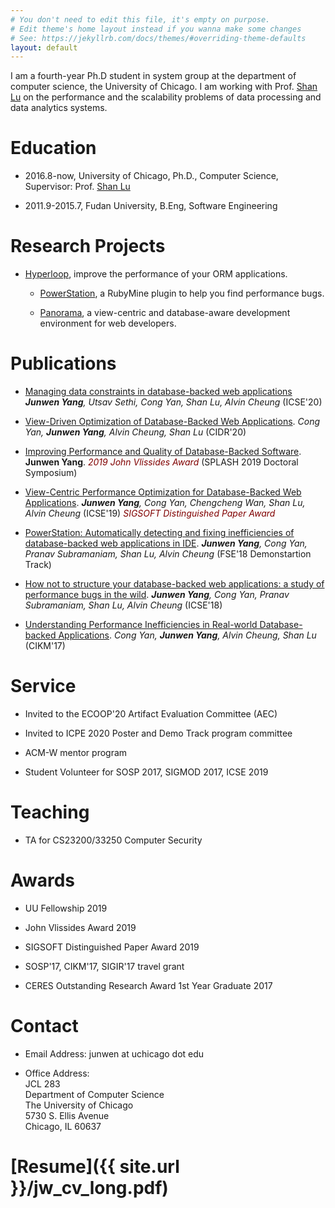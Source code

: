 ```yaml
---
# You don't need to edit this file, it's empty on purpose.
# Edit theme's home layout instead if you wanna make some changes
# See: https://jekyllrb.com/docs/themes/#overriding-theme-defaults
layout: default 
---
```



I am a fourth-year Ph.D student in system group at the department of computer science, the University of Chicago. I am working with Prof. [Shan Lu](http://people.cs.uchicago.edu/~shanlu) on the performance and the scalability problems of
data processing and data analytics systems.

# Education
- 2016.8-now, University of Chicago, Ph.D., Computer Science, Supervisor: Prof. [Shan Lu](http://people.cs.uchicago.edu/~shanlu)

- 2011.9-2015.7, Fudan University, B.Eng, Software Engineering

# Research Projects

- [Hyperloop](http://hyperloop.cs.uchicago.edu), improve the performance of your ORM applications.

   - [PowerStation](http://hyperloop.cs.uchicago.edu/powerstation), a RubyMine plugin to help you find performance bugs.
   
   - [Panorama](https://hyperloop-rails.github.io/panorama/), a view-centric and database-aware development environment for web developers.
   

# Publications
- [Managing data constraints in database-backed web applications](#) ***Junwen Yang**, Utsav Sethi, Cong Yan, Shan Lu, Alvin Cheung* (ICSE'20)

- [View-Driven Optimization of Database-Backed Web Applications](#). *Cong Yan, **Junwen Yang**, Alvin Cheung, Shan Lu* (CIDR'20)

- [Improving Performance and Quality of Database-Backed Software](#). **Junwen Yang**.  <i class='fas fa-medal' style='font-size:24px;color:red'></i> <font color="maroon"><i>2019 John Vlissides Award</i></font>   (SPLASH 2019 Doctoral Symposium)

- [View-Centric Performance Optimization for Database-Backed Web Applications](#). ***Junwen Yang**, Cong Yan, Chengcheng Wan, Shan Lu, Alvin Cheung* (ICSE'19)  <i class='fas fa-medal' style='font-size:24px;color:red'></i> <font color="maroon"><i>SIGSOFT Distinguished Paper Award</i></font>


- [PowerStation: Automatically detecting and fixing inefficiencies of database-backed web applications in IDE](https://hyperloop-rails.github.io/powerstation.pdf). ***Junwen Yang**, Cong Yan, Pranav Subramaniam, Shan Lu, Alvin Cheung* (FSE'18 Demonstartion Track)

- [How not to structure your database-backed web applications: a study of performance bugs in the wild](https://hyperloop-rails.github.io/220-HowNotStructure.pdf). ***Junwen Yang**, Cong Yan, Pranav Subramaniam, Shan Lu, Alvin Cheung* (ICSE'18)
   
- [Understanding Performance Inefficiencies in Real-world Database-backed Applications](https://hyperloop-rails.github.io/study_db.pdf). *Cong Yan, **Junwen Yang**, Alvin Cheung, Shan Lu* (CIKM'17)



# Service

- Invited to the ECOOP'20 Artifact Evaluation Committee (AEC)

- Invited to ICPE 2020 Poster and Demo Track program committee

- ACM-W mentor program

- Student Volunteer for SOSP 2017, SIGMOD 2017, ICSE 2019

# Teaching

- TA for CS23200/33250 Computer Security

# Awards

- UU Fellowship 2019

- John Vlissides Award 2019

- SIGSOFT Distinguished Paper Award 2019

- SOSP'17, CIKM'17, SIGIR'17 travel grant

- CERES Outstanding Research Award 1st Year Graduate 2017

# Contact

- Email Address: junwen at uchicago dot edu

- Office Address: <br/>
   JCL 283 <br/>
   Department of Computer Science <br/>
   The University of Chicago <br/>
   5730 S. Ellis Avenue <br/>
   Chicago, IL 60637 <br/>

# [Resume]({{ site.url }}/jw_cv_long.pdf)

